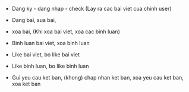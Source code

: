 - Dang ky - dang nhap - check (Lay ra cac bai viet cua chinh user) <can cap nhat>

- Dang bai, sua bai,

- xoa bai, (Khi xoa bai viet, xoa cac binh luan)


- Binh luan bai viet, xoa binh luan <dang lam>

- Like bai viet, bo like bai viet

- Like binh luan, bo like binh luan

- Gui yeu cau ket ban,
    (khong) chap nhan ket ban, xoa yeu cau ket ban, xoa ket ban
